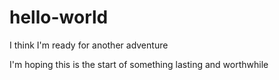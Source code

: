# hello-world
I think I'm ready for another adventure


I'm hoping this is the start of something lasting and worthwhile
